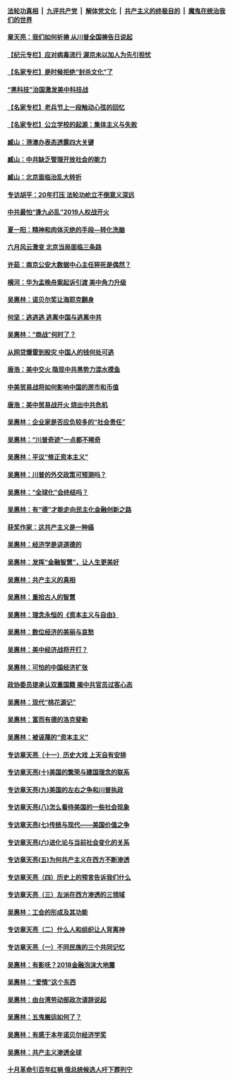 

####  [法轮功真相](../../../../basic/blob/master/README.md?t=06260031) &nbsp;|&nbsp; [九评共产党](../../../../9ping.md/blob/master/README.md?t=06260031) &nbsp;|&nbsp; [解体党文化](../../../../jtdwh.md/blob/master/README.md?t=06260031)  &nbsp;|&nbsp; [共产主义的终极目的](../../../../gczydzjmd.md/blob/master/README.md?t=06260031) &nbsp;|&nbsp; [魔鬼在统治我们的世界](../../../../mgztzwmdsj.md/blob/master/README.md?t=06260031) 

#### [章天亮：我们如何祈祷 从川普全国祷告日说起](../pages/nsc423/n11944627.md?t=06260031) 

#### [【纪元专栏】应对病毒流行 渥京未以加人为先引担忧](../pages/nsc423/n11875714.md?t=06260031) 

#### [【名家专栏】是时候拒绝“封杀文化”了](../pages/nsc423/n11814093.md?t=06260031) 

#### [“黑科技”治国激发美中科技战](../pages/nsc423/n11638056.md?t=06260031) 

#### [【名家专栏】老兵节上一段触动心弦的回忆](../pages/nsc423/n11646016.md?t=06260031) 

#### [【名家专栏】公立学校的起源：集体主义与失败](../pages/nsc423/n11601833.md?t=06260031) 

#### [臧山：港澳办表态透露四大关键](../pages/nsc423/n11421628.md?t=06260031) 

#### [臧山：中共缺乏管理开放社会的能力](../pages/nsc423/n11407457.md?t=06260031) 

#### [臧山：北京面临治乱大转折](../pages/nsc423/n11406895.md?t=06260031) 

#### [专访胡平：20年打压 法轮功屹立不倒意义深远](../pages/nsc423/n11398800.md?t=06260031) 

#### [中共最怕“逢九必乱”2019人权战开火](../pages/nsc423/n11385248.md?t=06260031) 

#### [夏一阳：精神和肉体灭绝的手段—转化洗脑](../pages/nsc423/n11368250.md?t=06260031) 

#### [六月风云激变 北京当局面临三条路](../pages/nsc423/n11313668.md?t=06260031) 

#### [许茹：南京公安大数据中心主任猝死是偶然？](../pages/nsc423/n11064744.md?t=06260031) 

#### [横河：华为孟晚舟案起诉引渡 美中角力升级](../pages/nsc423/n11027230.md?t=06260031) 

#### [吴惠林：诺贝尔奖让海耶克翻身](../pages/nsc423/n10890049.md?t=06260031) 

#### [何坚：逃逃逃 逃离中国与逃离中共](../pages/nsc423/n10592891.md?t=06260031) 

#### [吴惠林：“商战”何时了？](../pages/nsc423/n10573558.md?t=06260031) 

#### [从网贷爆雷到股灾 中国人的钱何处可逃](../pages/nsc423/n10572800.md?t=06260031) 

#### [唐浩：美中交火 隐现中共黑势力混水摸鱼](../pages/nsc423/n10544040.md?t=06260031) 

#### [中美贸易战将如何影响中国的房市和币值](../pages/nsc423/n10543697.md?t=06260031) 

#### [唐浩：美中贸易战开火 烧出中共危机](../pages/nsc423/n10540126.md?t=06260031) 

#### [吴惠林：企业家是否应负较多的“社会责任”](../pages/nsc423/n10535022.md?t=06260031) 

#### [吴惠林：“川普奇迹”一点都不稀奇](../pages/nsc423/n10512808.md?t=06260031) 

#### [吴惠林：平议“修正资本主义”](../pages/nsc423/n10495724.md?t=06260031) 

#### [吴惠林：川普的外交政策可预测吗？](../pages/nsc423/n10462387.md?t=06260031) 

#### [吴惠林：“全球化”会终结吗？](../pages/nsc423/n10452838.md?t=06260031) 

#### [吴惠林：有“德”才能走向民主化金融创新之路](../pages/nsc423/n10432292.md?t=06260031) 

#### [获奖作家：这共产主义是一种癌](../pages/nsc423/n10431541.md?t=06260031) 

#### [吴惠林：经济学是讲道德的](../pages/nsc423/n10398014.md?t=06260031) 

#### [吴惠林：发挥“金融智慧”，让人生更美好](../pages/nsc423/n10375019.md?t=06260031) 

#### [吴惠林：共产主义的真相](../pages/nsc423/n10351394.md?t=06260031) 

#### [吴惠林：重拾古人的智慧](../pages/nsc423/n10337691.md?t=06260031) 

#### [吴惠林：理念永恒的《资本主义与自由》](../pages/nsc423/n10316274.md?t=06260031) 

#### [吴惠林：数位经济的美丽与哀愁](../pages/nsc423/n10292946.md?t=06260031) 

#### [吴惠林：美中经济战将开打？](../pages/nsc423/n10258825.md?t=06260031) 

#### [吴惠林：可怕的中国经济扩张](../pages/nsc423/n10219147.md?t=06260031) 

#### [政协委员提承认双重国籍 揭中共官员过客心态](../pages/nsc423/n10208809.md?t=06260031) 

#### [吴惠林：现代“桃花源记”](../pages/nsc423/n10185234.md?t=06260031) 

#### [吴惠林：富而有德的洛克斐勒](../pages/nsc423/n10142264.md?t=06260031) 

#### [吴惠林：被诬蔑的“资本主义”](../pages/nsc423/n10124816.md?t=06260031) 

#### [专访章天亮（十一）历史大戏 上天自有安排](../pages/nsc423/n10094905.md?t=06260031) 

#### [专访章天亮(十)美国的繁荣与建国理念的联系](../pages/nsc423/n10094899.md?t=06260031) 

#### [专访章天亮(九)美国的左右之争和川普执政](../pages/nsc423/n10094889.md?t=06260031) 

#### [专访章天亮(八)怎么看待美国的一些社会现象](../pages/nsc423/n10094857.md?t=06260031) 

#### [专访章天亮(七)传统与现代——美国价值之争](../pages/nsc423/n10093140.md?t=06260031) 

#### [专访章天亮(六)进化论与当前社会变化的关系](../pages/nsc423/n10092036.md?t=06260031) 

#### [专访章天亮(五)为何共产主义在西方不断渗透](../pages/nsc423/n10083620.md?t=06260031) 

#### [专访章天亮（四）历史上的预言告诉我们什么](../pages/nsc423/n10083606.md?t=06260031) 

#### [专访章天亮（三）左派在西方渗透的三领域](../pages/nsc423/n10081115.md?t=06260031) 

#### [吴惠林：工会的形成及其功能](../pages/nsc423/n10080633.md?t=06260031) 

#### [专访章天亮（二）什么人和组织让人背离神](../pages/nsc423/n10076637.md?t=06260031) 

#### [专访章天亮（一）不同民族的三个共同记忆](../pages/nsc423/n10074188.md?t=06260031) 

#### [吴惠林：有影呒？2018金融泡沫大地震](../pages/nsc423/n10040534.md?t=06260031) 

#### [吴惠林：“爱情”这个东西](../pages/nsc423/n10019423.md?t=06260031) 

#### [吴惠林：由台湾劳动部政次请辞说起](../pages/nsc423/n9979679.md?t=06260031) 

#### [吴惠林：五鬼搬运如何了？](../pages/nsc423/n9925338.md?t=06260031) 

#### [吴惠林：有感于本年诺贝尔经济学奖](../pages/nsc423/n9871883.md?t=06260031) 

#### [吴惠林：共产主义渗透全球](../pages/nsc423/n9812748.md?t=06260031) 

#### [十月革命引百年红祸 俄总统候选人吁下葬列宁](../pages/nsc423/n9810182.md?t=06260031) 

